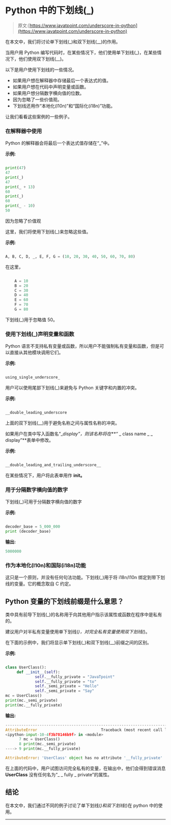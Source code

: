 # Python 中的下划线(_)

> 原文:[https://www.javatpoint.com/underscore-in-python](https://www.javatpoint.com/underscore-in-python)

在本文中，我们将讨论单下划线(_)和双下划线(__)的作用。

当用户用 Python 编写代码时，在某些情况下，他们使用单下划线(_)，在某些情况下，他们使用双下划线(__)。

以下是用户使用下划线的一些情况。

*   如果用户想在解释器中存储最后一个表达式的值。
*   如果用户想在代码中声明变量或函数。
*   如果用户想分隔数字横向值的位数。
*   因为忽略了一些价值观。
*   下划线还用作“本地化(l10n)”和“国际化(i18n)”功能。

让我们看看这些案例的一些例子。

### **在解释器中使用**

Python 的解释器会将最后一个表达式值存储在“_”中。

**示例:**

```py

print(47)
47
print(_)
47
print(_ + 13)
60
print(_)
60
print(_ - 10)
50

```

因为忽略了价值观

这里，我们将使用下划线(_)来忽略这些值。

**示例:**

```py

A, B, C, D, _, E, F, G = (10, 20, 30, 40, 50, 60, 70, 80)

```

在这里，

```py

	A = 10
	B = 20
	C = 30
	D = 40
	E = 60
	F = 70
	G = 80

```

下划线(_)用于忽略值 50。

### 使用下划线(_)声明变量和函数

Python 语言不支持私有变量或函数，所以用户不能强制私有变量和函数，但是可以直接从其他模块调用它们。

**示例:**

```py

using_single_underscore_

```

用户可以使用尾部下划线(_)来避免与 Python 关键字和内置的冲突。

**示例:**

```py

__double_leading_underscore

```

上面的双下划线(__)用于避免名称之间与属性名称的冲突。

如果用户在类中写入函数名“__display”，则该名称将在**“_ _ class name _ _ display”**表单中修改。

**示例:**

```py

__double_leading_and_trailing_underscore__

```

在某些情况下，用户将此表单用作 **__init__。**

### 用于分隔数字横向值的数字

下划线(_)可用于分隔数字横向值的数字

**示例:**

```py

decoder_base = 5_000_000
print (decoder_base)

```

**输出:**

```py
5000000

```

### 作为本地化(l10n)和国际(i18n)功能

这只是一个原则，并没有任何句法功能。下划线(_)用于将 i18n/l10n 绑定到带下划线的变量。它的概念取自 C 约定。

## Python 变量的下划线前缀是什么意思？

类中具有前导下划线(_)的名称用于向其他用户指示该属性或函数在程序中是私有的。

建议用户对半私有变量使用单下划线(_)，对完全私有变量使用双下划线(_)。

在下面的示例中，我们将显示单下划线(_)和双下划线(__)前缀之间的区别。

**示例:**

```py

class UserClass():
     def __init__(self):
             self.__fully_private = "JavaTpoint"
             self.__fully_private = "to"
             self._semi_private = "Hello"
             self._semi_private = "Say"
mc = UserClass()
print(mc._semi_private)
print(mc.__fully_private)

```

**输出:**

```py
---------------------------------------------------------------------------
AttributeError                            Traceback (most recent call last)
<ipython-input-10-4f3b78146b9f> in <module>
      7 mc = UserClass()
      8 print(mc._semi_private)
----> 9 print(mc.__fully_private)

AttributeError: 'UserClass' object has no attribute '__fully_private'

```

在上面的代码中，用户试图访问完全私有的变量，在输出中，他们会得到错误消息 **UserClass** 没有任何名为“_ _ fully _ private”的属性。

## 结论

在本文中，我们通过不同的例子讨论了单下划线(_)和双下划线(_)在 python 中的使用。

* * *